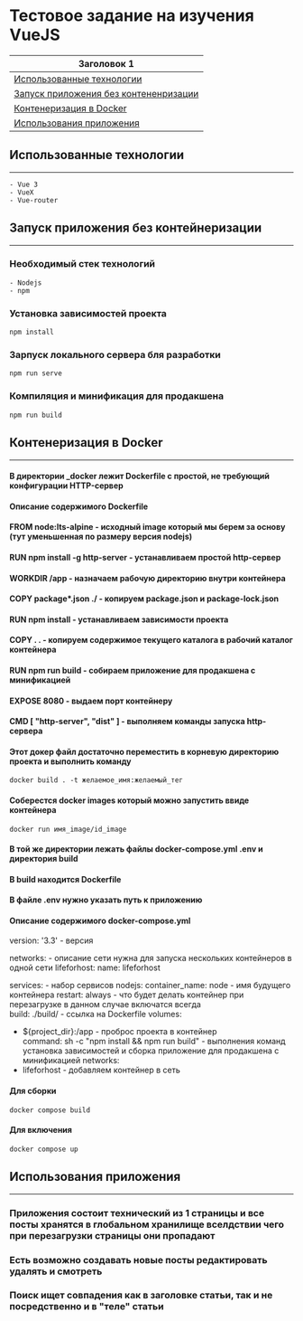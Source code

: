 # Тестовое задание на изучения VueJS

| Заголовок 1 | 
| ----------- | 
| [Использованные технологии ](#title1)   | 
| [Запуск приложения без контененризации](#title2)    | 
| [Контенеризация в Docker](#title3)    | 
| [Использования приложения](#title4)    | 



## <a id="title1">Использованные технологии </a>

---
    
    - Vue 3
    - VueX
    - Vue-router


## <a id="title2">Запуск приложения без контейнеризации </a>

---

### Необходимый стек технологий 
 
    - Nodejs
    - npm

### Установка зависимостей проекта
```
npm install
```

### Зарпуск локального сервера бля разработки
```
npm run serve
```

### Компиляция и минификация для продакшена 
```
npm run build
```

## <a id="title3">Контенеризация в Docker </a>

---
    
#### В директории _docker лежит Dockerfile с простой, не требующий конфигурации HTTP-сервер
#### Описание содержимого Dockerfile

#### FROM node:lts-alpine  - исходный image который мы берем за основу (тут уменьшенная по размеру версия nodejs)

#### RUN npm install -g http-server - устанавливаем простой http-сервер

#### WORKDIR /app - назначаем рабочую директорию внутри контейнера

#### COPY package*.json ./ - копируем package.json и package-lock.json 

#### RUN npm install - устанавливаем зависимости проекта

#### COPY . . - копируем содержимое текущего каталога в рабочий каталог контейнера 

#### RUN npm run build - собираем приложение для продакшена с минификацией

#### EXPOSE 8080 - выдаем порт контейнеру 
#### CMD [ "http-server", "dist" ] - выполняем команды запуска http-сервера


#### Этот докер файл достаточно переместить в корневую директорию проекта и выполнить команду 
````
docker build . -t желаемое_имя:желаемый_тег
````
#### Соберестся docker images который можно запустить ввиде контейнера 
````
docker run имя_image/id_image
````

#### В той же директории лежать файлы docker-compose.yml .env и директория build

#### В build находится Dockerfile 

#### В файле .env нужно указать путь к приложению 

#### Описание содержимого docker-compose.yml
 
version: '3.3' -  версия 

networks: - описание сети нужна для запуска нескольких контейнеров в одной сети 
lifeforhost:
name: lifeforhost

services: - набор сервисов 
nodejs:
container_name: node - имя будущего контейнера 
restart: always - что будет делать контейнер при перезагрузке в данном случае включатся всегда  
build: ./build/ - ссылка на Dockerfile
volumes: 
- ${project_dir}:/app - проброс проекта в контейнер  
command: sh -c "npm install && npm run build" - выполнения команд установка зависимостей и сборка приложение для продакшена с минификацией
networks:
- lifeforhost - добавляем контейнер в сеть 
#### Для сборки
````
docker compose build
````
#### Для включения
````
docker compose up
````
## <a id="title4">Использования приложения</a>

---
### Приложения состоит технический из 1 страницы и все посты хранятся в глобальном хранилище вселдствии чего при перезагрузки страницы они пропадают 

### Есть возможно создавать новые посты редактировать удалять и смотреть 
### Поиск ищет совпадения как в заголовке статьи, так и не посредственно и в "теле" статьи

